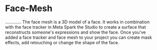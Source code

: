 # Face-Mesh
.............
The face mesh is a 3D model of a face. It works in combination with the face tracker in Meta Spark the Studio to create a surface that reconstructs someone's expressions and show the face. Once you've added a face tracker and face mesh to your project you can create mask effects, add retouching or change the shape of the face.

